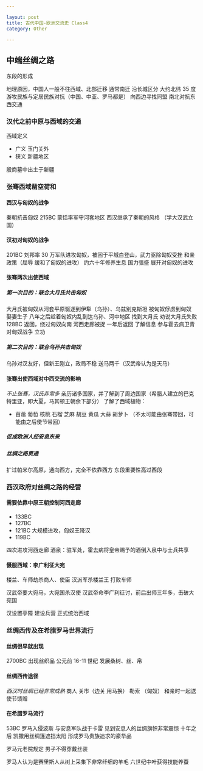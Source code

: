 ```yaml
---

layout: post
title: 古代中国-欧洲交流史 Class4
category: Other

---
```

## 中端丝绸之路
东段的形成

地理原因，中国人一般不往西域、北部迁移
通常南迁
沿长城区分 大约北纬 35 度
游牧民族与定居民族对抗（中国、中亚、罗马都是）
向西边寻找同盟 南北对抗东西交通

### 汉代之前中原与西域的交通
西域定义
- 广义 玉门关外
- 狭义 新疆地区

殷商墓中出土于新疆

### 张骞西域凿空荷和
#### 西汉与匈奴的战争
秦朝抗击匈奴 215BC 蒙恬率军守河套地区
西汉继承了秦朝的风格 （学大汉武立国）

#### 汉初对匈奴的战争
201BC 刘邦率 30 万军队进攻匈奴，被困于平城白登山，武力驱除匈奴受挫
和亲政策（屈辱 缓和了匈奴的进攻）
约六十年修养生息 国力强盛
展开对匈奴的进攻

#### 张骞两次出使西域
##### 第一次目的：联合大月氏共击匈奴
大月氏被匈奴从河套平原驱逐到伊犁（乌孙）、乌兹别克斯坦
被匈奴俘虏到匈奴 娶妻生子
八年之后趁着匈奴内乱到达乌孙、河中地区 找到大月氏
劝说大月氏失败 128BC 返回，绕过匈奴向南
河西走廊被捉 一年后返回
了解信息 参与霍去病卫青对匈奴战争 立功

##### 第二次目的：联合乌孙共击匈奴
乌孙对汉友好，但新王刚立，政局不稳 送马两千（汉武帝认为是天马）

#### 张骞出使西域对中西交流的影响
*不止张骞，汉氏非常多*
亲历诸多国家，并了解到了周边国家（希腊人建立的巴克特里亚，即大夏，马其顿王朝余下部分）
了解了西域植物：
- 苜蓿 葡萄 核桃 石榴 芝麻 胡豆 黄瓜 大蒜 胡萝卜 （不太可能由张骞带回，可能由之后使节带回）

##### 促成欧洲人经安息东来

##### 丝绸之路贯通
扩过帕米尔高原，通向西方，完全不依靠西方
东段重要性高过西段

### 西汉政府对丝绸之路的经营
#### 需要依靠中原王朝控制河西走廊
- 133BC
- 127BC
- 121BC 大规模进攻，匈奴王降汉
- 119BC

四次进攻河西走廊
酒泉：驻军处，霍去病将皇帝赐予的酒倒入泉中与士兵共享

#### 慑服西域：李广利征大宛
楼兰、车师劫杀商人、使臣
汉派军杀楼兰王 打败车师

汉武帝要大宛马，大宛国杀汉使
汉武帝命李广利征讨，前后出师三年多，击破大宛国

汉设置亭障 建设兵营 正式统治西域

### 丝绸西传及在希腊罗马世界流行
#### 丝绸很早就出现
2700BC 出现丝织品
公元前 16-11 世纪 发展桑树、丝、帛

#### 丝绸西传途径
*西汉时丝绸已经非常成熟*
商人 关市（边关 用马换）
勒索 （匈奴） 和亲时一起送
使节馈赠

#### 在希腊罗马流行
53BC 罗马入侵波斯 与安息军队战于卡雷 见到安息人的丝绸旗帜非常震惊
十年之后 凯撒用丝绸篷遮挡太阳 形成罗马贵族追求的豪华品

罗马元老院规定 男子不得穿戴丝装

罗马人认为是赛里斯人从树上采集下非常纤细的羊毛
六世纪中叶获得技能养蚕
